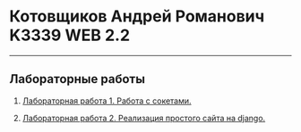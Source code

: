 # Котовщиков Андрей Романович K3339 WEB 2.2

---

## **Лабораторные работы**

1. [Лабораторная работа 1. Работа с сокетами.](lab1.md)

2. [Лабораторная работа 2. Реализация простого сайта на django.](lab2.md)

